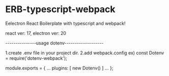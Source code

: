 # ERB-typescript-webpack

Eelectron React Boilerplate with typescript and webpack!

react ver: 17,
electron ver: 20


---------------usage dotenv-------------------

1.create .env file in your project dir.
2.add webpack.config
ex)
const Dotenv = require('dotenv-webpack');

module.exports = {
  ...
  plugins: [
    new Dotenv()
  ]
  ...
};


